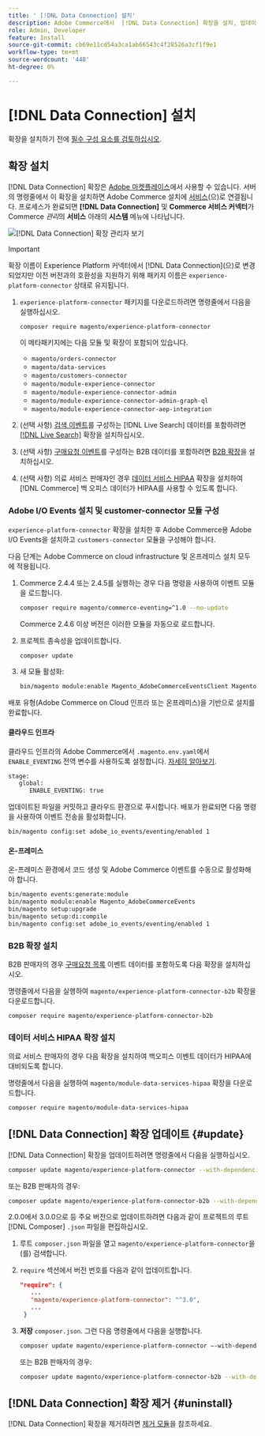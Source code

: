 ```yaml
---
title: ' [!DNL Data Connection] 설치'
description: Adobe Commerce에서  [!DNL Data Connection] 확장을 설치, 업데이트 및 제거하는 방법을 알아봅니다.
role: Admin, Developer
feature: Install
source-git-commit: cb69e11cd54a3ca1ab66543c4f28526a3cf1f9e1
workflow-type: tm+mt
source-wordcount: '448'
ht-degree: 0%

---
```


# [!DNL Data Connection] 설치

확장을 설치하기 전에 [필수 구성 요소를 검토하십시오](overview.md#prereqs).

## 확장 설치

[!DNL Data Connection] 확장은 [Adobe 마켓플레이스](https://commercemarketplace.adobe.com/magento-experience-platform-connector.html)에서 사용할 수 있습니다. 서버의 명령줄에서 이 확장을 설치하면 Adobe Commerce 설치에 [서비스](../landing/saas.md)(으)로 연결됩니다. 프로세스가 완료되면 **[!DNL Data Connection]** 및 **Commerce 서비스 커넥터**&#x200B;가 Commerce _관리_&#x200B;의 **서비스** 아래의 **시스템** 메뉴에 나타납니다.

![[!DNL Data Connection] 확장 관리자 보기](assets/epc-adminui.png)

>[!IMPORTANT]
>
>확장 이름이 Experience Platform 커넥터에서 [!DNL Data Connection]&#x200B;(으)로 변경되었지만 이전 버전과의 호환성을 지원하기 위해 패키지 이름은 `experience-platform-connector` 상태로 유지됩니다.

1. `experience-platform-connector` 패키지를 다운로드하려면 명령줄에서 다음을 실행하십시오.

   ```bash
   composer require magento/experience-platform-connector
   ```

   이 메타패키지에는 다음 모듈 및 확장이 포함되어 있습니다.

   - `magento/orders-connector`
   - `magento/data-services`
   - `magento/customers-connector`
   - `magento/module-experience-connector`
   - `magento/module-experience-connector-admin`
   - `magento/module-experience-connector-admin-graph-ql`
   - `magento/module-experience-connector-aep-integration`

1. (선택 사항) [검색 이벤트](events.md#search-events)를 구성하는 [!DNL Live Search] 데이터를 포함하려면 [[!DNL Live Search]](../live-search/install.md) 확장을 설치하십시오.

1. (선택 사항) [구매요청 이벤트](events.md#b2b-events)를 구성하는 B2B 데이터를 포함하려면 [B2B 확장](#install-the-b2b-extension)을 설치하십시오.

1. (선택 사항) 의료 서비스 판매자인 경우 [데이터 서비스 HIPAA](#install-the-data-services-hipaa-extension) 확장을 설치하여 [!DNL Commerce] 백 오피스 데이터가 HIPAA를 사용할 수 있도록 합니다.

### Adobe I/O Events 설치 및 customer-connector 모듈 구성

`experience-platform-connector` 확장을 설치한 후 Adobe Commerce용 Adobe I/O Events을 설치하고 `customers-connector` 모듈을 구성해야 합니다.

다음 단계는 Adobe Commerce on cloud infrastructure 및 온프레미스 설치 모두에 적용됩니다.

1. Commerce 2.4.4 또는 2.4.5를 실행하는 경우 다음 명령을 사용하여 이벤트 모듈을 로드합니다.

   ```bash
   composer require magento/commerce-eventing=^1.0 --no-update
   ```

   Commerce 2.4.6 이상 버전은 이러한 모듈을 자동으로 로드합니다.

1. 프로젝트 종속성을 업데이트합니다.

   ```bash
   composer update
   ```

1. 새 모듈 활성화:

   ```bash
   bin/magento module:enable Magento_AdobeCommerceEventsClient Magento_AdobeCommerceEventsGenerator Magento_AdobeIoEventsClient Magento_AdobeCommerceOutOfProcessExtensibility
   ```

배포 유형(Adobe Commerce on Cloud 인프라 또는 온프레미스)을 기반으로 설치를 완료합니다.

#### 클라우드 인프라

클라우드 인프라의 Adobe Commerce에서 `.magento.env.yaml`에서 `ENABLE_EVENTING` 전역 변수를 사용하도록 설정합니다. [자세히 알아보기](https://experienceleague.adobe.com/docs/commerce-cloud-service/user-guide/configure/env/stage/variables-global.html?lang=ko#enable_eventing).

```bash
stage:
   global:
      ENABLE_EVENTING: true
```

업데이트된 파일을 커밋하고 클라우드 환경으로 푸시합니다. 배포가 완료되면 다음 명령을 사용하여 이벤트 전송을 활성화합니다.

```bash
bin/magento config:set adobe_io_events/eventing/enabled 1
```

#### 온-프레미스

온-프레미스 환경에서 코드 생성 및 Adobe Commerce 이벤트를 수동으로 활성화해야 합니다.

```bash
bin/magento events:generate:module
bin/magento module:enable Magento_AdobeCommerceEvents
bin/magento setup:upgrade
bin/magento setup:di:compile
bin/magento config:set adobe_io_events/eventing/enabled 1
```

### B2B 확장 설치

B2B 판매자의 경우 [구매요청 목록](events.md#b2b-events) 이벤트 데이터를 포함하도록 다음 확장을 설치하십시오.

명령줄에서 다음을 실행하여 `magento/experience-platform-connector-b2b` 확장을 다운로드합니다.

```bash
composer require magento/experience-platform-connector-b2b
```

### 데이터 서비스 HIPAA 확장 설치

의료 서비스 판매자의 경우 다음 확장을 설치하여 백오피스 이벤트 데이터가 HIPAA에 대비되도록 합니다.

명령줄에서 다음을 실행하여 `magento/module-data-services-hipaa` 확장을 다운로드합니다.

```bash
composer require magento/module-data-services-hipaa
```

## [!DNL Data Connection] 확장 업데이트 {#update}

[!DNL Data Connection] 확장을 업데이트하려면 명령줄에서 다음을 실행하십시오.

```bash
composer update magento/experience-platform-connector --with-dependencies
```

또는 B2B 판매자의 경우:

```bash
composer update magento/experience-platform-connector-b2b --with-dependencies
```

2.0.0에서 3.0.0으로 등 주요 버전으로 업데이트하려면 다음과 같이 프로젝트의 루트 [!DNL Composer] `.json` 파일을 편집하십시오.

1. 루트 `composer.json` 파일을 열고 `magento/experience-platform-connector`을(를) 검색합니다.

1. `require` 섹션에서 버전 번호를 다음과 같이 업데이트합니다.

   ```json
   "require": {
      ...
      "magento/experience-platform-connector": "^3.0",
      ...
    }
   ```

1. **저장** `composer.json`. 그런 다음 명령줄에서 다음을 실행합니다.

   ```bash
   composer update magento/experience-platform-connector –-with-dependencies
   ```

   또는 B2B 판매자의 경우:

   ```bash
   composer update magento/experience-platform-connector-b2b --with-dependencies
   ```

## [!DNL Data Connection] 확장 제거 {#uninstall}

[!DNL Data Connection] 확장을 제거하려면 [제거 모듈](https://experienceleague.adobe.com/docs/commerce-operations/installation-guide/tutorials/uninstall-modules.html?lang=ko)을 참조하세요.
